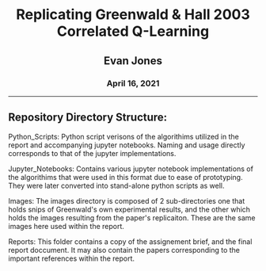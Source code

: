 <h1><center>Replicating Greenwald & Hall 2003 Correlated Q-Learning</center></h1>
<h2><center>Evan Jones</center></h2>
<h3><center>April 16, 2021</center></h3>

---
## Repository Directory Structure:

Python_Scripts: Python script verisons of the algorithims utilized in the report and accompanying jupyter notebooks. Naming and usage directly corresponds to that of the jupyter implementations. 

Jupyter_Notebooks: Contains various jupyter notebook implementations of the algorithims that were used in this format due to ease of prototyping. They were later converted into stand-alone python scripts as well.

Images: The images directory is composed of 2 sub-directories one that holds snips of Greenwald's own experimental results, and the other which holds the images resulting from the paper's replicaiton. These are the same images here used within the report.

Reports: This folder contains a copy of the assignement brief, and the final report doccument. It may also contain the papers corresponding to the important references within the report.

